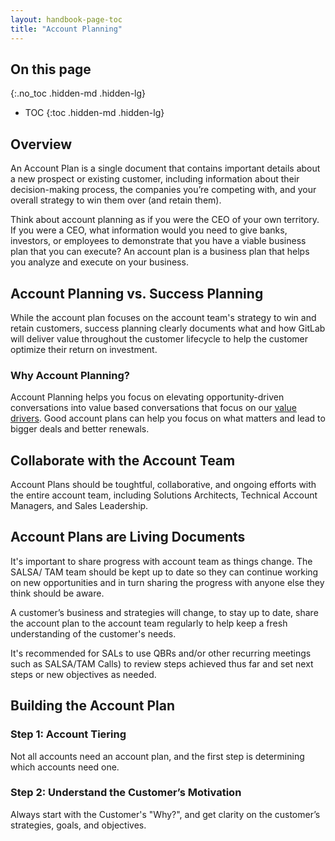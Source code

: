 ```yaml
---
layout: handbook-page-toc
title: "Account Planning"
---
```


## On this page
{:.no_toc .hidden-md .hidden-lg}

- TOC
{:toc .hidden-md .hidden-lg}

## Overview 

An Account Plan is a single document that contains important details about a new prospect or existing customer, including information about their decision-making process, the companies you’re competing with, and your overall strategy to win them over (and retain them). 

Think about account planning as if you were the CEO of your own territory. If you were a CEO, what information would you need to give banks, investors, or employees to demonstrate that you have a viable business plan that you can execute? An account plan is a business plan that helps you analyze and execute on your business.  

## Account Planning vs. Success Planning 

While the account plan focuses on the account team's strategy to win and retain customers, success planning clearly documents what and how GitLab will deliver value throughout the customer lifecycle to help the customer optimize their return on investment.

### Why Account Planning?

Account Planning helps you focus on elevating opportunity-driven conversations into value based conversations that focus on our [value drivers](/handbook/sales/command-of-the-message/#customer-value-drivers).  Good account plans can help you focus on what matters and lead to bigger deals and better renewals. 

## Collaborate with the Account Team 

Account Plans should be toughtful, collaborative, and ongoing efforts with the entire account team, including Solutions Architects, Technical Account Managers, and Sales Leadership. 

## Account Plans are Living Documents

It's important to share progress with account team as things change. The SALSA/ TAM team should  be kept up to date so they can continue working on new opportunities and in turn sharing the progress with anyone else they think should be aware.

A customer’s business and strategies will change, to stay up to date, share the account plan to the account team regularly to help keep a fresh understanding of the customer's needs. 

It's recommended for SALs to use QBRs and/or other recurring meetings such as SALSA/TAM Calls) to review steps achieved thus far and set next steps or new objectives as needed. 

## Building the Account Plan 

### Step 1: Account Tiering 

Not all accounts need an account plan, and the first step is determining which accounts need one. 


### Step 2: Understand the Customer’s Motivation

Always start with the Customer's "Why?", and get clarity on the customer’s strategies, goals, and objectives.




